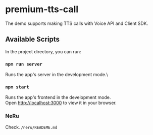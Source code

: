 # premium-tts-call

The demo supports making TTS calls with Voice API and Client SDK.

## Available Scripts

In the project directory, you can run:

### `npm run server`
Runs the app's server in the development mode.\


### `npm start`
Runs the app's frontend in the development mode.\
Open [http://localhost:3000](http://localhost:3000) to view it in your browser.


### NeRu
Check`./neru/READEME.md`